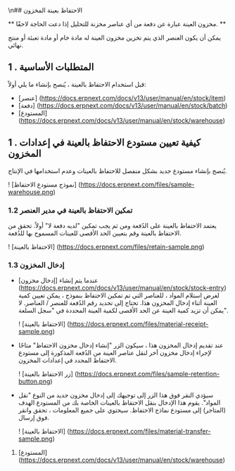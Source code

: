 \n## الاحتفاظ بعينة المخزون

** مخزون العينة عبارة عن دفعة من أي عناصر مخزنة للتحليل إذا دعت الحاجة لاحقًا. **

يمكن أن يكون العنصر الذي يتم تخزين مخزون العينة له مادة خام أو مادة تعبئة أو منتج نهائي.

## 1 \. المتطلبات الأساسية

قبل استخدام الاحتفاظ بالعينة ، يُنصح بإنشاء ما يلي أولاً:

* [عنصر] (https://docs.erpnext.com/docs/v13/user/manual/en/stock/item)
* [دفعة] (https://docs.erpnext.com/docs/v13/user/manual/en/stock/batch)
* [المستودع] (https://docs.erpnext.com/docs/v13/user/manual/en/stock/warehouse)

## 1 \. كيفية تعيين مستودع الاحتفاظ بالعينة في إعدادات المخزون

يُنصح بإنشاء مستودع جديد بشكل منفصل للاحتفاظ بالعينات وعدم استخدامها في الإنتاج.

! [نموذج مستودع الاحتفاظ] (https://docs.erpnext.com/files/sample-warehouse.png)

### 1.2 تمكين الاحتفاظ بالعينة في مدير العنصر

يعتمد الاحتفاظ بالعينة على الدُفعة ومن ثم يجب تمكين "لديه دفعة لا" أولاً. تحقق من الاحتفاظ بالعينة وقم بتعيين الحد الأقصى للعينات المسموح بها للدُفعة.

! [الاحتفاظ بالعينة] (https://docs.erpnext.com/files/retain-sample.png)

### 1.3 إدخال المخزون

* عندما يتم إنشاء [إدخال مخزون] (https://docs.erpnext.com/docs/v13/user/manual/en/stock/stock-entry) لغرض استلام المواد ، للعناصر التي تم تمكين الاحتفاظ بنموذج ، يمكن تعيين كمية العينة أثناء إدخال المخزون هذا. تحتاج إلى تحديد رقم الدُفعة للعنصر / العناصر. لا يمكن أن تزيد كمية العينة عن الحد الأقصى لكمية العينة المحددة في "سجل السلعة".
    
    ! [الاحتفاظ بالعينة] (https://docs.erpnext.com/files/material-receipt-sample.png)
    
* عند تقديم إدخال المخزون هذا ، سيكون الزر "إنشاء إدخال مخزون الاحتفاظ" متاحًا لإجراء إدخال مخزون آخر لنقل عناصر العينة من الدُفعة المذكورة إلى مستودع الاحتفاظ المحدد في إعدادات المخزون.
    
    ! [زر الاحتفاظ بالعينة] (https://docs.erpnext.com/files/sample-retention-button.png)
    
* سيؤدي النقر فوق هذا الزر إلى توجيهك إلى إدخال مخزون جديد من النوع "نقل المواد". يقوم هذا الإدخال بنقل الاحتفاظ بالعينات الخاصة بك من المستودع الهدف (المتاجر) إلى مستودع نماذج الاحتفاظ. سيحتوي على جميع المعلومات ، تحقق وانقر فوق إرسال.
    
    ! [الاحتفاظ بالعينة] (https://docs.erpnext.com/files/material-transfer-sample.png)
    

1. [المستودع] (https://docs.erpnext.com/docs/v13/user/manual/en/stock/warehouse)